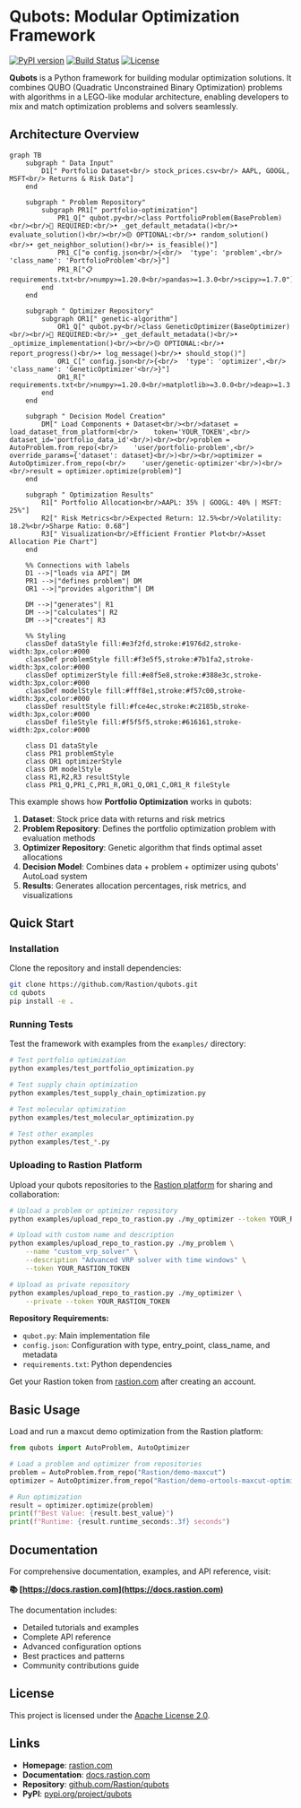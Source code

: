 # Qubots: Modular Optimization Framework

[![PyPI version](https://img.shields.io/pypi/v/qubots.svg)](https://pypi.org/project/qubots/)
[![Build Status](https://github.com/leonidas1312/qubots/actions/workflows/publish.yml/badge.svg)](https://github.com/leonidas1312/qubots/actions)
[![License](https://img.shields.io/badge/License-Apache%202.0-blue.svg)](./LICENSE)

**Qubots** is a Python framework for building modular optimization solutions. It combines QUBO (Quadratic Unconstrained Binary Optimization) problems with algorithms in a LEGO-like modular architecture, enabling developers to mix and match optimization problems and solvers seamlessly.

## Architecture Overview

```mermaid
graph TB
    subgraph " Data Input"
        D1[" Portfolio Dataset<br/> stock_prices.csv<br/> AAPL, GOOGL, MSFT<br/> Returns & Risk Data"]
    end

    subgraph " Problem Repository"
        subgraph PR1[" portfolio-optimization"]
            PR1_Q[" qubot.py<br/>class PortfolioProblem(BaseProblem)<br/><br/>🔴 REQUIRED:<br/>• _get_default_metadata()<br/>• evaluate_solution()<br/><br/>🟡 OPTIONAL:<br/>• random_solution()<br/>• get_neighbor_solution()<br/>• is_feasible()"]
            PR1_C["⚙️ config.json<br/>{<br/>  'type': 'problem',<br/>  'class_name': 'PortfolioProblem'<br/>}"]
            PR1_R["📋 requirements.txt<br/>numpy>=1.20.0<br/>pandas>=1.3.0<br/>scipy>=1.7.0"]
        end
    end

    subgraph " Optimizer Repository"
        subgraph OR1[" genetic-algorithm"]
            OR1_Q[" qubot.py<br/>class GeneticOptimizer(BaseOptimizer)<br/><br/>🔴 REQUIRED:<br/>• _get_default_metadata()<br/>• _optimize_implementation()<br/><br/>🟡 OPTIONAL:<br/>• report_progress()<br/>• log_message()<br/>• should_stop()"]
            OR1_C[" config.json<br/>{<br/>  'type': 'optimizer',<br/>  'class_name': 'GeneticOptimizer'<br/>}"]
            OR1_R[" requirements.txt<br/>numpy>=1.20.0<br/>matplotlib>=3.0.0<br/>deap>=1.3.0"]
        end
    end

    subgraph " Decision Model Creation"
        DM[" Load Components + Dataset<br/><br/>dataset = load_dataset_from_platform(<br/>    token='YOUR_TOKEN',<br/>    dataset_id='portfolio_data_id'<br/>)<br/><br/>problem = AutoProblem.from_repo(<br/>    'user/portfolio-problem',<br/>    override_params={'dataset': dataset}<br/>)<br/><br/>optimizer = AutoOptimizer.from_repo(<br/>    'user/genetic-optimizer'<br/>)<br/><br/>result = optimizer.optimize(problem)"]
    end

    subgraph " Optimization Results"
        R1[" Portfolio Allocation<br/>AAPL: 35% | GOOGL: 40% | MSFT: 25%"]
        R2[" Risk Metrics<br/>Expected Return: 12.5%<br/>Volatility: 18.2%<br/>Sharpe Ratio: 0.68"]
        R3[" Visualization<br/>Efficient Frontier Plot<br/>Asset Allocation Pie Chart"]
    end

    %% Connections with labels
    D1 -->|"loads via API"| DM
    PR1 -->|"defines problem"| DM
    OR1 -->|"provides algorithm"| DM

    DM -->|"generates"| R1
    DM -->|"calculates"| R2
    DM -->|"creates"| R3

    %% Styling
    classDef dataStyle fill:#e3f2fd,stroke:#1976d2,stroke-width:3px,color:#000
    classDef problemStyle fill:#f3e5f5,stroke:#7b1fa2,stroke-width:3px,color:#000
    classDef optimizerStyle fill:#e8f5e8,stroke:#388e3c,stroke-width:3px,color:#000
    classDef modelStyle fill:#fff8e1,stroke:#f57c00,stroke-width:3px,color:#000
    classDef resultStyle fill:#fce4ec,stroke:#c2185b,stroke-width:3px,color:#000
    classDef fileStyle fill:#f5f5f5,stroke:#616161,stroke-width:2px,color:#000

    class D1 dataStyle
    class PR1 problemStyle
    class OR1 optimizerStyle
    class DM modelStyle
    class R1,R2,R3 resultStyle
    class PR1_Q,PR1_C,PR1_R,OR1_Q,OR1_C,OR1_R fileStyle
```

This example shows how **Portfolio Optimization** works in qubots:

1. **Dataset**: Stock price data with returns and risk metrics
2. **Problem Repository**: Defines the portfolio optimization problem with evaluation methods
3. **Optimizer Repository**: Genetic algorithm that finds optimal asset allocations
4. **Decision Model**: Combines data + problem + optimizer using qubots' AutoLoad system
5. **Results**: Generates allocation percentages, risk metrics, and visualizations

## Quick Start

### Installation

Clone the repository and install dependencies:

```bash
git clone https://github.com/Rastion/qubots.git
cd qubots
pip install -e .
```

### Running Tests

Test the framework with examples from the `examples/` directory:

```bash
# Test portfolio optimization
python examples/test_portfolio_optimization.py

# Test supply chain optimization
python examples/test_supply_chain_optimization.py

# Test molecular optimization
python examples/test_molecular_optimization.py

# Test other examples
python examples/test_*.py
```

### Uploading to Rastion Platform

Upload your qubots repositories to the [Rastion platform](https://rastion.com) for sharing and collaboration:

```bash
# Upload a problem or optimizer repository
python examples/upload_repo_to_rastion.py ./my_optimizer --token YOUR_RASTION_TOKEN

# Upload with custom name and description
python examples/upload_repo_to_rastion.py ./my_problem \
    --name "custom_vrp_solver" \
    --description "Advanced VRP solver with time windows" \
    --token YOUR_RASTION_TOKEN

# Upload as private repository
python examples/upload_repo_to_rastion.py ./my_optimizer \
    --private --token YOUR_RASTION_TOKEN
```

**Repository Requirements:**
- `qubot.py`: Main implementation file
- `config.json`: Configuration with type, entry_point, class_name, and metadata
- `requirements.txt`: Python dependencies 

Get your Rastion token from [rastion.com](https://rastion.com) after creating an account.

## Basic Usage

Load and run a maxcut demo optimization from the Rastion platform:

```python
from qubots import AutoProblem, AutoOptimizer

# Load a problem and optimizer from repositories
problem = AutoProblem.from_repo("Rastion/demo-maxcut")
optimizer = AutoOptimizer.from_repo("Rastion/demo-ortools-maxcut-optimizer")

# Run optimization
result = optimizer.optimize(problem)
print(f"Best Value: {result.best_value}")
print(f"Runtime: {result.runtime_seconds:.3f} seconds")
```

## Documentation

For comprehensive documentation, examples, and API reference, visit:

**📚 [https://docs.rastion.com](https://docs.rastion.com)**

The documentation includes:
- Detailed tutorials and examples
- Complete API reference
- Advanced configuration options
- Best practices and patterns
- Community contributions guide

## License

This project is licensed under the [Apache License 2.0](./LICENSE).

## Links

- **Homepage**: [rastion.com](https://rastion.com)
- **Documentation**: [docs.rastion.com](https://docs.rastion.com)
- **Repository**: [github.com/Rastion/qubots](https://github.com/Rastion/qubots)
- **PyPI**: [pypi.org/project/qubots](https://pypi.org/project/qubots/)